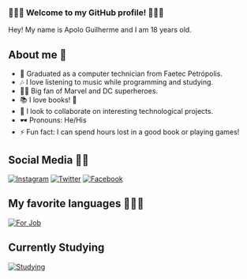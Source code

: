 ### 👨🏾‍💻 Welcome to my GitHub profile! 👨🏾‍🦱
Hey!
My name is Apolo Guilherme and I am 18 years old.

## About me 🩵

- 🔭 Graduated as a computer technician from Faetec Petrópolis.
- 🎶 I love listening to music while programming and studying.
- 🦸‍♀️ Big fan of Marvel and DC superheroes.
- 📚 I love books! 💖
- 👯 I look to collaborate on interesting technological projects.
- 🕶 Pronouns: He/His
- ⚡ Fun fact: I can spend hours lost in a good book or playing games!

## Social Media 🤳🏾

[![Instagram](https://img.shields.io/badge/Instagram-%23E4405F?style=for-the-badge&logo=instagram&logoColor=white)](https://www.instagram.com/apolo_guilherme/)
[![Twitter](https://img.shields.io/badge/Twitter-%231DA1F2?style=for-the-badge&logo=twitter&logoColor=white)](https://twitter.com/ApoloGuii)
[![Facebook](https://img.shields.io/badge/Facebook-%231877F2?style=for-the-badge&logo=facebook&logoColor=white)](https://www.facebook.com/profile.php?id=100075855957006)


## My favorite languages  👨🏾‍💻

[![For Job](https://skillicons.dev/icons?i=js,html,css,postgres)](https://skillicons.dev)

## Currently Studying 
[![Studying](https://skillicons.dev/icons?i=aws,react,bootstrap,c,mysql,java,nodejs)](https://skillicons.dev)
